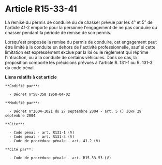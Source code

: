 # Article R15-33-41

La remise du permis de conduire ou de chasser prévue par les 4° et 5° de l'article 41-2 emporte pour la personne l'engagement
de ne pas conduire ou chasser pendant la période de remise de son permis. 

Lorsqu'est proposée la remise du permis de conduire, cet engagement peut être limité à la conduite en dehors de l'activité
professionnelle, sauf si cette limitation est expressément exclue par la loi ou le règlement qui réprime l'infraction, ou à
la conduite de certains véhicules. Dans ce cas, la proposition comporte les précisions prévues à l'article R. 131-1 ou R.
131-3 du code pénal.

**Liens relatifs à cet article**

	**Codifié par**:

	  - Décret n°58-358 1958-04-02

	**Modifié par**:

	  - Décret n°2004-1021 du 27 septembre 2004 - art. 5 () JORF 29 septembre 2004

	**Cite**:

	  - Code pénal - art. R131-1 (V)
	  - Code pénal - art. R131-3 (V)
	  - Code de procédure pénale - art. 41-2 (V)

	**Cité par**:

	  - Code de procédure pénale - art. R15-33-53 (V)
